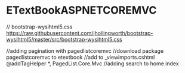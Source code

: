 # ETextBookASPNETCOREMVC



// bootstrap-wysihtml5.css
https://raw.githubusercontent.com/jhollingworth/bootstrap-wysihtml5/master/src/bootstrap-wysihtml5.css



//adding pagination with pagedlistcoremvc 
//download package pagedlistcoremvc to etextbook
//add to _viewimports.cshtml @addTagHelper *, PagedList.Core.Mvc
//adding search to home index
